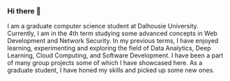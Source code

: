 ### Hi there 👋

I am a graduate computer science student at Dalhousie University. Currently, I am in the 4th term studying some advanced concepts in Web Development and Network Security. In my previous terms, I have enjoyed learning, experimenting and exploring the field of Data Analytics, Deep Learning, Cloud Computing, and Software Development. I have been a part of many group projects some of which I have showcased here. As a graduate student, I have honed my skills and picked up some new ones.

<!--
**rajveen/rajveen** is a ✨ _special_ ✨ repository because its `README.md` (this file) appears on your GitHub profile.

Here are some ideas to get you started:

- 🔭 I’m currently working on ...
- 🌱 I’m currently learning ...
- 👯 I’m looking to collaborate on ...
- 🤔 I’m looking for help with ...
- 💬 Ask me about ...
- 📫 How to reach me: ...
- 😄 Pronouns: ...
- ⚡ Fun fact: ...
-->
